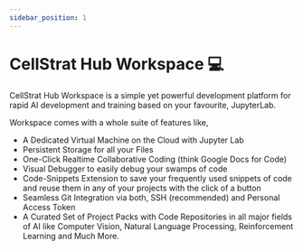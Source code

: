 ```yaml
---
sidebar_position: 1
---
```


# CellStrat Hub Workspace 💻

CellStrat Hub Workspace is a simple yet powerful development platform for rapid AI development and training based on your favourite, JupyterLab.

Workspace comes with a whole suite of features like,

- A Dedicated Virtual Machine on the Cloud with Jupyter Lab
- Persistent Storage for all your Files
- One-Click Realtime Collaborative Coding (think Google Docs for Code)
- Visual Debugger to easily debug your swamps of code
- Code-Snippets Extension to save your frequently used snippets of code and reuse them in any of your projects with the click of a button
- Seamless Git Integration via both, SSH (recommended) and Personal Access Token
- A Curated Set of Project Packs with Code Repositories in all major fields of AI like Computer Vision, Natural Language Processing, Reinforcement Learning and Much More.
